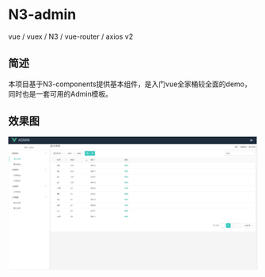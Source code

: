 # N3-admin
vue / vuex / N3 / vue-router / axios v2

简述
---

本项目基于N3-components提供基本组件，是入门vue全家桶较全面的demo，同时也是一套可用的Admin模板。


效果图
---

![首页图](./imgs/N3-Admin.png)
